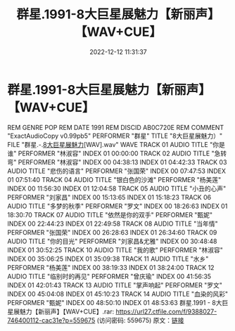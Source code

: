 ﻿---
title: 群星.1991-8大巨星展魅力【新丽声】【WAV+CUE】
date: 2022-12-12 11:31:37
categories: WAV车载音乐、镜像
tags: 华语中文
---
# 群星.1991-8大巨星展魅力【新丽声】【WAV+CUE】

REM GENRE POP
REM DATE 1991
REM DISCID AB0C720E
REM COMMENT "ExactAudioCopy v0.99pb5"
PERFORMER "群星"
TITLE "8大巨星展魅力）"
FILE "群星.-.[8大巨星展魅力](1991)[WAV].wav" WAVE
TRACK 01 AUDIO
TITLE "你是谁"
PERFORMER "林淑容"
INDEX 01 00:00:00
TRACK 02 AUDIO
TITLE "急转弯"
PERFORMER "林淑容"
INDEX 00 04:38:13
INDEX 01 04:42:33
TRACK 03 AUDIO
TITLE "悲伤的语言"
PERFORMER "张国荣"
INDEX 00 07:47:53
INDEX 01 07:51:40
TRACK 04 AUDIO
TITLE "银白色的沙滩"
PERFORMER "杨美莲"
INDEX 00 11:56:30
INDEX 01 12:04:58
TRACK 05 AUDIO
TITLE "小丑的心声"
PERFORMER "刘家昌"
INDEX 00 15:13:65
INDEX 01 15:18:23
TRACK 06 AUDIO
TITLE "多梦的秋季"
PERFORMER "罗文"
INDEX 00 18:26:63
INDEX 01 18:30:70
TRACK 07 AUDIO
TITLE "依然是你的双手"
PERFORMER "甄妮"
INDEX 00 22:44:23
INDEX 01 22:49:58
TRACK 08 AUDIO
TITLE "当年情"
PERFORMER "张国荣"
INDEX 00 26:28:63
INDEX 01 26:34:60
TRACK 09 AUDIO
TITLE "你的目光"
PERFORMER
"刘家昌&尤雅"
INDEX 00 30:48:48
INDEX 01 30:52:25
TRACK 10 AUDIO
TITLE "我的歌"
PERFORMER "林淑容"
INDEX 00 35:06:25
INDEX 01 35:09:38
TRACK 11 AUDIO
TITLE "水乡"
PERFORMER "杨美莲"
INDEX 00 38:19:33
INDEX 01 38:24:00
TRACK 12 AUDIO
TITLE "临别时的再见"
PERFORMER "曾庆瑜"
INDEX 00 41:56:35
INDEX 01 42:01:43
TRACK 13 AUDIO
TITLE "掌声响起"
PERFORMER "罗文"
INDEX 00 45:04:08
INDEX 01 45:10:23
TRACK 14 AUDIO
TITLE "血染的风彩"
PERFORMER "甄妮"
INDEX 00 48:50:10
INDEX 01 48:53:63
群星.1991 - 8大巨星展魅力【新丽声】【WAV+CUE】.rar:
https://url27.ctfile.com/f/9388027-746400112-cac31e?p=559675
(访问密码: 559675)
原文：[链接](https://blog.sina.com.cn/s/blog_1647c7e76010310kh.html)